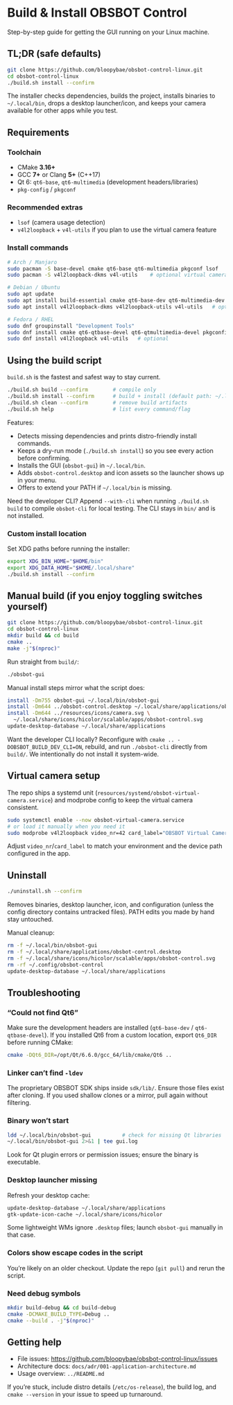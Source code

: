 # Build & Install OBSBOT Control

Step-by-step guide for getting the GUI running on your Linux machine.

## TL;DR (safe defaults)
```bash
git clone https://github.com/bloopybae/obsbot-control-linux.git
cd obsbot-control-linux
./build.sh install --confirm
```

The installer checks dependencies, builds the project, installs binaries to `~/.local/bin`, drops a desktop launcher/icon, and keeps your camera available for other apps while you test.

## Requirements

### Toolchain
- CMake **3.16+**
- GCC **7+** or Clang **5+** (C++17)
- Qt 6: `qt6-base`, `qt6-multimedia` (development headers/libraries)
- `pkg-config` / `pkgconf`

### Recommended extras
- `lsof` (camera usage detection)
- `v4l2loopback` + `v4l-utils` if you plan to use the virtual camera feature

### Install commands
```bash
# Arch / Manjaro
sudo pacman -S base-devel cmake qt6-base qt6-multimedia pkgconf lsof
sudo pacman -S v4l2loopback-dkms v4l-utils    # optional virtual camera

# Debian / Ubuntu
sudo apt update
sudo apt install build-essential cmake qt6-base-dev qt6-multimedia-dev pkg-config lsof
sudo apt install v4l2loopback-dkms v4l2loopback-utils v4l-utils   # optional

# Fedora / RHEL
sudo dnf groupinstall "Development Tools"
sudo dnf install cmake qt6-qtbase-devel qt6-qtmultimedia-devel pkgconfig lsof
sudo dnf install v4l2loopback v4l-utils   # optional
```

## Using the build script
`build.sh` is the fastest and safest way to stay current.

```bash
./build.sh build --confirm        # compile only
./build.sh install --confirm      # build + install (default path: ~/.local/bin)
./build.sh clean --confirm        # remove build artifacts
./build.sh help                   # list every command/flag
```

Features:
- Detects missing dependencies and prints distro-friendly install commands.
- Keeps a dry-run mode (`./build.sh install`) so you see every action before confirming.
- Installs the GUI (`obsbot-gui`) in `~/.local/bin`.
- Adds `obsbot-control.desktop` and icon assets so the launcher shows up in your menu.
- Offers to extend your PATH if `~/.local/bin` is missing.

Need the developer CLI? Append `--with-cli` when running `./build.sh build` to compile `obsbot-cli` for local testing. The CLI stays in `bin/` and is not installed.

### Custom install location
Set XDG paths before running the installer:
```bash
export XDG_BIN_HOME="$HOME/bin"
export XDG_DATA_HOME="$HOME/.local/share"
./build.sh install --confirm
```

## Manual build (if you enjoy toggling switches yourself)
```bash
git clone https://github.com/bloopybae/obsbot-control-linux.git
cd obsbot-control-linux
mkdir build && cd build
cmake ..
make -j"$(nproc)"
```

Run straight from `build/`:
```bash
./obsbot-gui
```

Manual install steps mirror what the script does:
```bash
install -Dm755 obsbot-gui ~/.local/bin/obsbot-gui
install -Dm644 ../obsbot-control.desktop ~/.local/share/applications/obsbot-control.desktop
install -Dm644 ../resources/icons/camera.svg \
  ~/.local/share/icons/hicolor/scalable/apps/obsbot-control.svg
update-desktop-database ~/.local/share/applications
```

Want the developer CLI locally? Reconfigure with `cmake .. -DOBSBOT_BUILD_DEV_CLI=ON`, rebuild, and run `./obsbot-cli` directly from `build/`. We intentionally do not install it system-wide.

## Virtual camera setup
The repo ships a systemd unit (`resources/systemd/obsbot-virtual-camera.service`) and modprobe config to keep the virtual camera consistent.

```bash
sudo systemctl enable --now obsbot-virtual-camera.service
# or load it manually when you need it
sudo modprobe v4l2loopback video_nr=42 card_label="OBSBOT Virtual Camera" exclusive_caps=1
```

Adjust `video_nr`/`card_label` to match your environment and the device path configured in the app.

## Uninstall
```bash
./uninstall.sh --confirm
```
Removes binaries, desktop launcher, icon, and configuration (unless the config directory contains untracked files). PATH edits you made by hand stay untouched.

Manual cleanup:
```bash
rm -f ~/.local/bin/obsbot-gui
rm -f ~/.local/share/applications/obsbot-control.desktop
rm -f ~/.local/share/icons/hicolor/scalable/apps/obsbot-control.svg
rm -rf ~/.config/obsbot-control
update-desktop-database ~/.local/share/applications
```

## Troubleshooting

### “Could not find Qt6”
Make sure the development headers are installed (`qt6-base-dev` / `qt6-qtbase-devel`). If you installed Qt6 from a custom location, export `Qt6_DIR` before running CMake:
```bash
cmake -DQt6_DIR=/opt/Qt/6.6.0/gcc_64/lib/cmake/Qt6 ..
```

### Linker can’t find `-ldev`
The proprietary OBSBOT SDK ships inside `sdk/lib/`. Ensure those files exist after cloning. If you used shallow clones or a mirror, pull again without filtering.

### Binary won’t start
```bash
ldd ~/.local/bin/obsbot-gui          # check for missing Qt libraries
~/.local/bin/obsbot-gui 2>&1 | tee gui.log
```
Look for Qt plugin errors or permission issues; ensure the binary is executable.

### Desktop launcher missing
Refresh your desktop cache:
```bash
update-desktop-database ~/.local/share/applications
gtk-update-icon-cache ~/.local/share/icons/hicolor
```
Some lightweight WMs ignore `.desktop` files; launch `obsbot-gui` manually in that case.

### Colors show escape codes in the script
You’re likely on an older checkout. Update the repo (`git pull`) and rerun the script.

### Need debug symbols
```bash
mkdir build-debug && cd build-debug
cmake -DCMAKE_BUILD_TYPE=Debug ..
cmake --build . -j"$(nproc)"
```

## Getting help
- File issues: <https://github.com/bloopybae/obsbot-control-linux/issues>
- Architecture docs: `docs/adr/001-application-architecture.md`
- Usage overview: `../README.md`

If you’re stuck, include distro details (`/etc/os-release`), the build log, and `cmake --version` in your issue to speed up turnaround.
